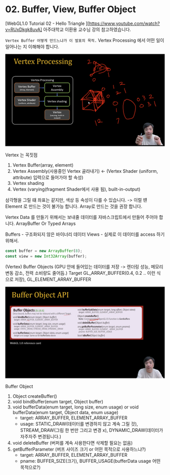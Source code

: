 # 02. Buffer, View, Buffer Object 

[WebGL1.0 Tutorial 02 - Hello Triangle ][https://www.youtube.com/watch?v=RUxDkgk8uvA] 아주대학교 이환용 교수님 강의 참고하였습니다.

`Vertex Buffer 어떻게 만드느냐가 이 발표의 목적.`
Vertex Processing 에서 어떤 일이 일어나는 지 이해해야 합니다.

![이미지1](./image/02/01.png)

Vertex 는 꼭짓점

1. Vertex Buffer(array, element)
2. Vertex Assembly(사용중인 Vertex 골라내기) <- (Vertex Shader (uniform, attribute) 입력으로 들어가야 할 속성)
3. Vertex shading
4. Vertex (varying(fragment Shader에서 사용 됨), built-in-output)

삼각형을 그릴 떄 좌표는 같지만, 색상 등 속성이 다를 수 있습니다. -> 이럴 떈 Element 로 만드는 것이 불가능 합니다.
Array로 만드는 것을 권장 합니다.

Vertex Data 를 만들기 위해서는 보내줄 데이터를 자바스크립트에서 만들어 주어야 합니다.
ArrayBuffer Or Typed Arrays 

Buffers - 구조화되지 않은 바이너리 데이터
Views - 실제로 이 데이터를 access 하기 위해서. 
 
``` javascript
const buffer = new ArrayBuffer(8);
const view = new Int32Array(buffer);
```
(Vertex) Buffer Objects (GPU 안에 들어있는 데이터를 저장 -> 렌더링 성능, 메모리 변동 감소, 전력 소비량도 줄어듬.)
    Target GL_ARRAY_BUFFER(0.4, 0.2 .. 이런 식으로 저장), GL_ELEMENT_ARRAY_BUFFER


![이미지2](./image/02/02.png)

Buffer Object 

1. Object createBuffer() 
2. void bindBuffer(enum target, Object buffer)
3. void bufferData(enum target, long size, enum usage)  or void bufferData(enum target, Object data, enum usage)
    - target: ARRAY_BUFFER, ELEMENT_ARRAY_BUFFER 
    - usage: STATIC_DRAW(데이터를 변경하지 않고 계속 그릴 것), STREAM_DRAW(그림 한 번만 그리고 변경 x), DYNAMIC_DRAW(데이터가 자주자주 변경됩니다.)
4. void deleteBuffer (버퍼를 계속 사용한다면 삭제할 필요는 없음)
5. getBufferParameter (버프 사이즈 크기 or 어떤 목적으로 사용하느냐?)
    - target: ARRAY_BUFFER, ELEMENT_ARRAY_BUFFER
    - pname: BUFFER_SIZE(크기), BUFFER_USAGE(bufferData usage 어떤 목적으로?)
  


